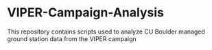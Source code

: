# VIPER-Campaign-Analysis
This repository contains scripts used to analyze CU Boulder managed ground station data from the VIPER campaign
